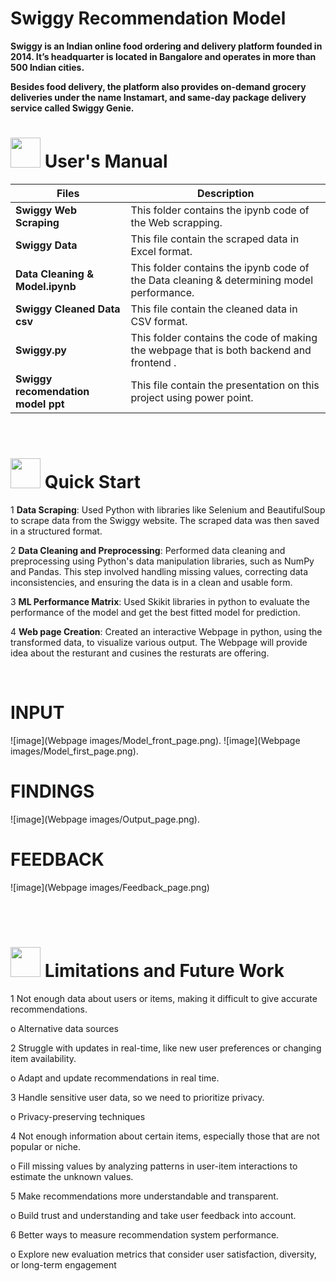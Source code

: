 # Swiggy Recommendation Model
**Swiggy is an Indian online food ordering and delivery platform founded in 2014. It’s headquarter is located in Bangalore and operates in more than 500 Indian cities.**

**Besides food delivery, the platform also provides on-demand grocery deliveries under the name Instamart, and same-day package delivery service called Swiggy Genie.**

# <img src="https://user-images.githubusercontent.com/106439762/181935629-b3c47bd3-77fb-4431-a11c-ff8ba0942b63.gif" width="48" height="48"> **User's Manual**

| Files| Description |
| -------------   | ------------- |
| **Swiggy Web Scraping**  | This folder contains the ipynb code of the Web scrapping.  |
| **Swiggy Data** | This file contain the  scraped data in Excel format. |
| **Data Cleaning & Model.ipynb**  | This folder contains the ipynb code of the Data cleaning & determining model performance.  |
| **Swiggy Cleaned Data csv**  | This file contain the  cleaned data in CSV format. |
| **Swiggy.py**  | This folder contains the code of making the webpage that is both backend and frontend .  |
| **Swiggy recomendation model ppt**  | This file contain the presentation on this project using power point.  |

<br>

# <img src="https://user-images.githubusercontent.com/106439762/181937125-2a4b22a3-f8a9-4226-bbd3-df972f9dbbc4.gif" width="48" height="48" > Quick Start

1 **Data Scraping**: Used Python with libraries like Selenium and BeautifulSoup to scrape data from the Swiggy website. The scraped data was then saved in a structured format.

2 **Data Cleaning and Preprocessing**: Performed data cleaning and preprocessing using Python's data manipulation libraries, such as NumPy and Pandas. This step involved handling missing values, correcting data inconsistencies, and ensuring the data is in a clean and usable form.

3 **ML Performance Matrix**: Used Skikit libraries in python to evaluate the performance of the model and get the best fitted model for prediction.

4 **Web page Creation**: Created an interactive Webpage in python, using the transformed data, to visualize various output. The Webpage will provide idea about the resturant and cusines the resturats are offering.
    
<br>

# INPUT

![image](Webpage images/Model_front_page.png).
![image](Webpage images/Model_first_page.png).


# FINDINGS

![image](Webpage images/Output_page.png).

# FEEDBACK

![image](Webpage images/Feedback_page.png)



<br>
<br>


 #  <img src=https://user-images.githubusercontent.com/106439762/178803205-47a08ce7-2187-4f96-b301-a2b68690619a.gif width="48" height="48" > Limitations and Future Work
   
1 Not enough data about users or items, making it difficult to give accurate recommendations.

   o Alternative data sources 


2 Struggle with updates in real-time, like new user preferences or changing item availability.

   o Adapt and update recommendations in real time.


3 Handle sensitive user data, so we need to prioritize privacy.

   o Privacy-preserving techniques


4 Not enough information about certain items, especially those that are not popular or niche. 

   o Fill missing values by analyzing patterns in user-item interactions to estimate the unknown values.


5 Make recommendations more understandable and transparent.

   o Build trust and understanding and take user feedback into account.


6 Better ways to measure recommendation system performance.

   o Explore new evaluation metrics that consider user satisfaction, diversity, or long-term engagement

